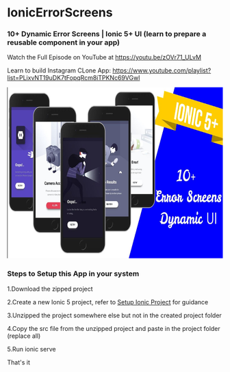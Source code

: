 # IonicErrorScreens
### 10+ Dynamic Error Screens | Ionic 5+ UI (learn to prepare a reusable component in your app)

Watch the Full Episode on YouTube at https://youtu.be/zOVr71_ULvM

Learn to build Instagram CLone App: https://www.youtube.com/playlist?list=PLixvNT19uDK7tFopqRcm8iTPKNc69VGwl

<img src="https://github.com/Nykz/IonicErrorScreens/blob/main/thumbnail%20error%20screens.jpg" width="1000" height="400" />

### Steps to Setup this App in your system

1.Download the zipped project

2.Create a new Ionic 5 project, refer to <a href="https://www.youtube.com/watch?v=hmB2PYraBZk&t=6s&ab_channel=CodingTechnyks">Setup Ionic Project</a> for guidance

3.Unzipped the project somewhere else but not in the created project folder

4.Copy the src file from the unzipped project and paste in the project folder (replace all)

5.Run ionic serve

That's it
